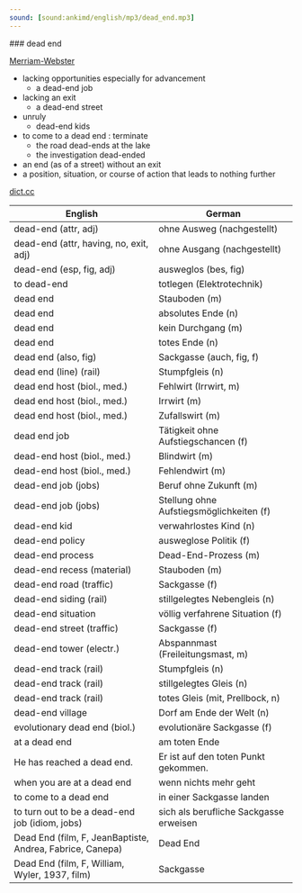 ```yaml
---
sound: [sound:ankimd/english/mp3/dead_end.mp3]
---
```


\### dead end

[Merriam-Webster](https://www.merriam-webster.com/dictionary/dead+end)

- lacking opportunities especially for advancement
    - a dead-end job
- lacking an exit
    - a dead-end street
- unruly
    - dead-end kids
- to come to a dead end : terminate
    - the road dead-ends at the lake
    - the investigation dead-ended
- an end (as of a street) without an exit
- a position, situation, or course of action that leads to nothing further

[dict.cc](https://www.dict.cc/dead+end)

| English        | German       |
| -------------- | ------------ |
| dead-end (attr, adj) | ohne Ausweg (nachgestellt) |
| dead-end (attr, having, no, exit, adj) | ohne Ausgang (nachgestellt) |
| dead-end (esp, fig, adj) | ausweglos (bes, fig) |
| to dead-end | totlegen (Elektrotechnik) |
| dead end | Stauboden (m) |
| dead end | absolutes Ende (n) |
| dead end | kein Durchgang (m) |
| dead end | totes Ende (n) |
| dead end (also, fig) | Sackgasse (auch, fig, f) |
| dead end (line) (rail) | Stumpfgleis (n) |
| dead end host (biol., med.) | Fehlwirt (Irrwirt, m) |
| dead end host (biol., med.) | Irrwirt (m) |
| dead end host (biol., med.) | Zufallswirt (m) |
| dead end job | Tätigkeit ohne Aufstiegschancen (f) |
| dead-end host (biol., med.) | Blindwirt (m) |
| dead-end host (biol., med.) | Fehlendwirt (m) |
| dead-end job (jobs) | Beruf ohne Zukunft (m) |
| dead-end job (jobs) | Stellung ohne Aufstiegsmöglichkeiten (f) |
| dead-end kid | verwahrlostes Kind (n) |
| dead-end policy | ausweglose Politik (f) |
| dead-end process | Dead-End-Prozess (m) |
| dead-end recess (material) | Stauboden (m) |
| dead-end road (traffic) | Sackgasse (f) |
| dead-end siding (rail) | stillgelegtes Nebengleis (n) |
| dead-end situation | völlig verfahrene Situation (f) |
| dead-end street (traffic) | Sackgasse (f) |
| dead-end tower (electr.) | Abspannmast (Freileitungsmast, m) |
| dead-end track (rail) | Stumpfgleis (n) |
| dead-end track (rail) | stillgelegtes Gleis (n) |
| dead-end track (rail) | totes Gleis (mit, Prellbock, n) |
| dead-end village | Dorf am Ende der Welt (n) |
| evolutionary dead end (biol.) | evolutionäre Sackgasse (f) |
| at a dead end | am toten Ende |
| He has reached a dead end. | Er ist auf den toten Punkt gekommen. |
| when you are at a dead end | wenn nichts mehr geht |
| to come to a dead end | in einer Sackgasse landen |
| to turn out to be a dead-end job (idiom, jobs) | sich als berufliche Sackgasse erweisen |
| Dead End (film, F, JeanBaptiste, Andrea, Fabrice, Canepa) | Dead End |
| Dead End (film, F, William, Wyler, 1937, film) | Sackgasse |
